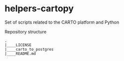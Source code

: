# helpers-cartopy

Set of scripts related to the CARTO platform and Python


Repository structure

```
.
|____LICENSE
|____carto_to_postgres
|____README.md
```